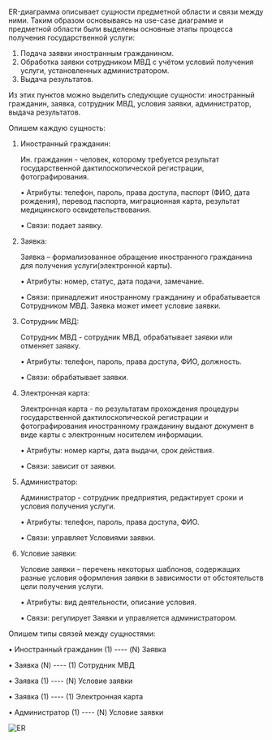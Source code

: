 ER-диаграмма описывает сущности предметной области и связи между ними. Таким образом основываясь на use-case диаграмме и предметной области были выделены основные этапы процесса получения государственной услуги:

1.	Подача заявки иностранным гражданином.
2.	Обработка заявки сотрудником МВД с учётом условий получения услуги, установленных администратором.
3.	Выдача результатов.

Из этих пунктов можно выделить следующие сущности: иностранный гражданин, заявка, сотрудник МВД, условия заявки, администратор, выдача результатов.

Опишем каждую сущность:

1.	Иностранный гражданин:

    Ин. гражданин - человек, которому требуется результат государственной дактилоскопической регистрации, фотографирования.
    
    • Атрибуты: телефон, пароль, права доступа, паспорт (ФИО, дата рождения), перевод паспорта, миграционная карта, результат медицинского освидетельствования.
    
    • Связи: подает заявку.

2.	Заявка:

    Заявка – формализованное обращение иностранного гражданина для получения услуги(электронной карты).
    
    • Атрибуты: номер, статус, дата подачи, замечание.
    
    • Связи: принадлежит иностранному гражданину и обрабатывается Сотрудником МВД. Заявка может имеет условие заявки.

3.	Сотрудник МВД:
    
    Сотрудник МВД - сотрудник МВД, обрабатывает заявки или отменяет заявку.
    
    • Атрибуты: телефон, пароль, права доступа, ФИО, должность.
    
    • Связи: обрабатывает заявки.

4.	Электронная карта:

    Электронная карта - по результатам прохождения процедуры государственной дактилоскопической регистрации и фотографирования иностранному гражданину выдают документ в виде карты с электронным носителем информации.
    
    • Атрибуты: номер карты, дата выдачи, срок действия.
    
    • Связи: зависит от заявки.

5.	Администратор:

    Администратор - сотрудник предприятия, редактирует сроки и условия получения услуги.
    
    • Атрибуты: телефон, пароль, права доступа, ФИО.
    
    • Связи: управляет Условиями заявки.

6.	Условие заявки:

    Условие заявки – перечень некоторых шаблонов, содержащих разные условия оформления заявки в зависимости от обстоятельств цели получения услуги.
    
    • Атрибуты: вид деятельности, описание условия.
    
    • Связи: регулирует Заявки и  управляется администратором.



Опишем типы связей между сущностями:

• Иностранный гражданин (1) ---- (N) Заявка

• Заявка (N) ---- (1) Сотрудник МВД

• Заявка (1) ---- (N) Условие заявки

• Заявка (1) ---- (1) Электронная карта

• Администратор (1) ---- (N) Условие заявки

![ER](https://github.com/user-attachments/assets/28e7ee2c-b37f-4752-9d39-3a34f104ecc0)
